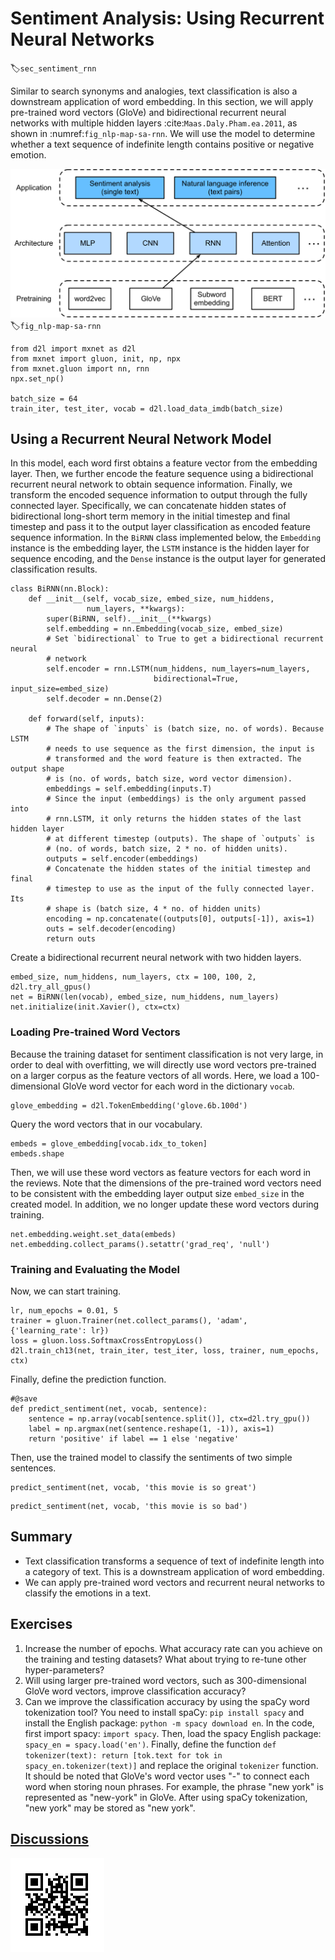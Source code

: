 # Sentiment Analysis: Using Recurrent Neural Networks
:label:`sec_sentiment_rnn`


Similar to search synonyms and analogies, text classification is also a
downstream application of word embedding. In this section, we will apply
pre-trained word vectors (GloVe) and bidirectional recurrent neural networks with
multiple hidden layers :cite:`Maas.Daly.Pham.ea.2011`, as shown in :numref:`fig_nlp-map-sa-rnn`. We will use the model to
determine whether a text sequence of indefinite length contains positive or
negative emotion. 

![This section feeds pretrained GloVe to an RNN-based architecture for sentiment analysis.](../img/nlp-map-sa-rnn.svg)
:label:`fig_nlp-map-sa-rnn`

```{.python .input  n=1}
from d2l import mxnet as d2l
from mxnet import gluon, init, np, npx
from mxnet.gluon import nn, rnn
npx.set_np()

batch_size = 64
train_iter, test_iter, vocab = d2l.load_data_imdb(batch_size)
```

## Using a Recurrent Neural Network Model

In this model, each word first obtains a feature vector from the embedding
layer. Then, we further encode the feature sequence using a bidirectional
recurrent neural network to obtain sequence information. Finally, we transform
the encoded sequence information to output through the fully connected
layer. Specifically, we can concatenate hidden states of bidirectional
long-short term memory in the initial timestep and final timestep and pass it
to the output layer classification as encoded feature sequence information. In
the `BiRNN` class implemented below, the `Embedding` instance is the embedding
layer, the `LSTM` instance is the hidden layer for sequence encoding, and the
`Dense` instance is the output layer for generated classification results.

```{.python .input  n=46}
class BiRNN(nn.Block):
    def __init__(self, vocab_size, embed_size, num_hiddens,
                 num_layers, **kwargs):
        super(BiRNN, self).__init__(**kwargs)
        self.embedding = nn.Embedding(vocab_size, embed_size)
        # Set `bidirectional` to True to get a bidirectional recurrent neural
        # network
        self.encoder = rnn.LSTM(num_hiddens, num_layers=num_layers,
                                bidirectional=True, input_size=embed_size)
        self.decoder = nn.Dense(2)

    def forward(self, inputs):
        # The shape of `inputs` is (batch size, no. of words). Because LSTM
        # needs to use sequence as the first dimension, the input is
        # transformed and the word feature is then extracted. The output shape
        # is (no. of words, batch size, word vector dimension).
        embeddings = self.embedding(inputs.T)
        # Since the input (embeddings) is the only argument passed into
        # rnn.LSTM, it only returns the hidden states of the last hidden layer
        # at different timestep (outputs). The shape of `outputs` is
        # (no. of words, batch size, 2 * no. of hidden units).
        outputs = self.encoder(embeddings)
        # Concatenate the hidden states of the initial timestep and final
        # timestep to use as the input of the fully connected layer. Its
        # shape is (batch size, 4 * no. of hidden units)
        encoding = np.concatenate((outputs[0], outputs[-1]), axis=1)
        outs = self.decoder(encoding)
        return outs
```

Create a bidirectional recurrent neural network with two hidden layers.

```{.python .input}
embed_size, num_hiddens, num_layers, ctx = 100, 100, 2, d2l.try_all_gpus()
net = BiRNN(len(vocab), embed_size, num_hiddens, num_layers)
net.initialize(init.Xavier(), ctx=ctx)
```

### Loading Pre-trained Word Vectors

Because the training dataset for sentiment classification is not very large, in order to deal with overfitting, we will directly use word vectors pre-trained on a larger corpus as the feature vectors of all words. Here, we load a 100-dimensional GloVe word vector for each word in the dictionary `vocab`.

```{.python .input}
glove_embedding = d2l.TokenEmbedding('glove.6b.100d')
```

Query the word vectors that in our vocabulary.

```{.python .input}
embeds = glove_embedding[vocab.idx_to_token]
embeds.shape
```

Then, we will use these word vectors as feature vectors for each word in the reviews. Note that the dimensions of the pre-trained word vectors need to be consistent with the embedding layer output size `embed_size` in the created model. In addition, we no longer update these word vectors during training.

```{.python .input  n=47}
net.embedding.weight.set_data(embeds)
net.embedding.collect_params().setattr('grad_req', 'null')
```

### Training and Evaluating the Model

Now, we can start training.

```{.python .input  n=48}
lr, num_epochs = 0.01, 5
trainer = gluon.Trainer(net.collect_params(), 'adam', {'learning_rate': lr})
loss = gluon.loss.SoftmaxCrossEntropyLoss()
d2l.train_ch13(net, train_iter, test_iter, loss, trainer, num_epochs, ctx)
```

Finally, define the prediction function.

```{.python .input  n=49}
#@save
def predict_sentiment(net, vocab, sentence):
    sentence = np.array(vocab[sentence.split()], ctx=d2l.try_gpu())
    label = np.argmax(net(sentence.reshape(1, -1)), axis=1)
    return 'positive' if label == 1 else 'negative'
```

Then, use the trained model to classify the sentiments of two simple sentences.

```{.python .input  n=50}
predict_sentiment(net, vocab, 'this movie is so great')
```

```{.python .input}
predict_sentiment(net, vocab, 'this movie is so bad')
```

## Summary

* Text classification transforms a sequence of text of indefinite length into a category of text. This is a downstream application of word embedding.
* We can apply pre-trained word vectors and recurrent neural networks to classify the emotions in a text.


## Exercises

1. Increase the number of epochs. What accuracy rate can you achieve on the training and testing datasets? What about trying to re-tune other hyper-parameters?
1. Will using larger pre-trained word vectors, such as 300-dimensional GloVe word vectors, improve classification accuracy?
1. Can we improve the classification accuracy by using the spaCy word tokenization tool? You need to install spaCy: `pip install spacy` and install the English package: `python -m spacy download en`. In the code, first import spacy: `import spacy`. Then, load the spacy English package: `spacy_en = spacy.load('en')`. Finally, define the function `def tokenizer(text): return [tok.text for tok in spacy_en.tokenizer(text)]` and replace the original `tokenizer` function. It should be noted that GloVe's word vector uses "-" to connect each word when storing noun phrases. For example, the phrase "new york" is represented as "new-york" in GloVe. After using spaCy tokenization, "new york" may be stored as "new york".


## [Discussions](https://discuss.mxnet.io/t/2391)

![](../img/qr_sentiment-analysis-rnn.svg)
